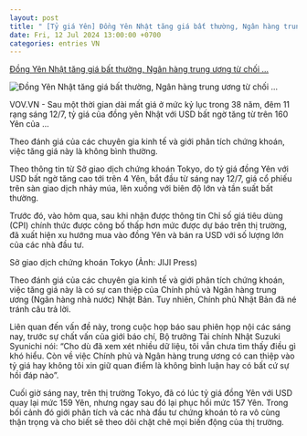 ```yaml
---
layout: post
title: " [Tỷ giá Yên] Đồng Yên Nhật tăng giá bất thường, Ngân hàng trung ương từ chối ..."
date: Fri, 12 Jul 2024 13:00:00 +0700
categories: entries VN
---
```

[Đồng Yên Nhật tăng giá bất thường, Ngân hàng trung ương từ chối ...](https://vov.vn/kinh-te/dong-yen-nhat-tang-gia-bat-thuong-ngan-hang-trung-uong-tu-choi-binh-luan-post1107467.vov)

![Đồng Yên Nhật tăng giá bất thường, Ngân hàng trung ương từ chối ...](https://vov-media.emitech.vn/sites/default/files/styles/og_image/public/2024-07/san_giao_dich_chung_khoan_tokyo_20240712141305.jpg?v=1720838642)

VOV.VN - Sau một thời gian dài mất giá ở mức kỷ lục trong 38 năm, đêm 11 rạng sáng 12/7, tỷ giá của đồng yên Nhật với USD bất ngờ tăng từ trên 160 Yên của ...

Theo đánh giá của các chuyên gia kinh tế và giới phân tích chứng khoán, việc tăng giá này là không bình thường.

Theo thông tin từ Sở giao dịch chứng khoán Tokyo, do tỷ giá đồng Yên với USD bất ngờ tăng cao tới trên 4 Yên, bắt đầu từ sáng nay 12/7, giá cổ phiếu trên sàn giao dịch nhảy múa, lên xuống với biên độ lớn và tần suất bất thường.

Trước đó, vào hôm qua, sau khi nhận được thông tin Chỉ số giá tiêu dùng (CPI) chính thức được công bố thấp hơn mức được dự báo trên thị trường, đã xuất hiện xu hướng mua vào đồng Yên và bán ra USD với số lượng lớn của các nhà đầu tư.

Sở giao dịch chứng khoán Tokyo (Ảnh: JIJI Press)

Theo đánh giá của các chuyên gia kinh tế và giới phân tích chứng khoán, việc tăng giá này là có sự can thiệp của Chính phủ và Ngân hàng trung ương (Ngân hàng nhà nước) Nhật Bản. Tuy nhiên, Chính phủ Nhật Bản đã né tránh câu trả lời.

Liên quan đến vấn đề này, trong cuộc họp báo sau phiên họp nội các sáng nay, trước sự chất vấn của giới báo chí, Bộ trưởng Tài chính Nhật Suzuki Syunichi nói: “Cho dù đã xem xét nhiều dữ liệu, tôi vẫn chưa tìm thấy điều gì khó hiểu. Còn về việc Chính phủ và Ngân hàng trung ương có can thiệp vào tỷ giá hay không tôi xin giữ quan điểm là không bình luận hay có bất cứ sự hồi đáp nào”.

Cuối giờ sáng nay, trên thị trường Tokyo, đã có lúc tỷ giá đồng Yên với USD quay lại mức 159 Yên, nhưng ngay sau đó lại phục hồi mức 157 Yên. Trong bối cảnh đó giới phân tích và các nhà đầu tư chứng khoán tỏ ra vô cùng thận trọng và cho biết sẽ theo dõi chặt chẽ mọi biến động của thị trường.

